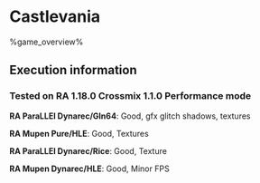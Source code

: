 # Castlevania 

%game_overview%

## Execution information

### Tested on RA 1.18.0 Crossmix 1.1.0 Performance mode

**RA ParaLLEl Dynarec/Gln64**: Good, gfx glitch shadows, textures

**RA Mupen Pure/HLE**: Good, Textures

**RA ParaLLEl Dynarec/Rice**: Good, Texture

**RA Mupen Dynarec/HLE**: Good, Minor FPS